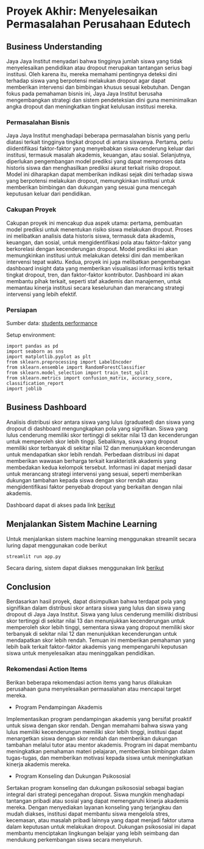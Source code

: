 # Proyek Akhir: Menyelesaikan Permasalahan Perusahaan Edutech

## Business Understanding
Jaya Jaya Institut menyadari bahwa tingginya jumlah siswa yang tidak menyelesaikan pendidikan atau dropout merupakan tantangan serius bagi institusi. Oleh karena itu, mereka memahami pentingnya deteksi dini terhadap siswa yang berpotensi melakukan dropout agar dapat memberikan intervensi dan bimbingan khusus sesuai kebutuhan. Dengan fokus pada pemahaman bisnis ini, Jaya Jaya Institut berusaha mengembangkan strategi dan sistem pendeteksian dini guna meminimalkan angka dropout dan meningkatkan tingkat kelulusan institusi mereka.

### Permasalahan Bisnis
Jaya Jaya Institut menghadapi beberapa permasalahan bisnis yang perlu diatasi terkait tingginya tingkat dropout di antara siswanya. Pertama, perlu diidentifikasi faktor-faktor yang menyebabkan siswa cenderung keluar dari institusi, termasuk masalah akademis, keuangan, atau sosial. Selanjutnya, diperlukan pengembangan model prediksi yang dapat memproses data historis siswa dan menghasilkan prediksi akurat terkait risiko dropout. Model ini diharapkan dapat memberikan indikasi sejak dini terhadap siswa yang berpotensi melakukan dropout, memungkinkan institusi untuk memberikan bimbingan dan dukungan yang sesuai guna mencegah keputusan keluar dari pendidikan.

### Cakupan Proyek

Cakupan proyek ini mencakup dua aspek utama: pertama, pembuatan model prediksi untuk menentukan risiko siswa melakukan dropout. Proses ini melibatkan analisis data historis siswa, termasuk data akademis, keuangan, dan sosial, untuk mengidentifikasi pola atau faktor-faktor yang berkorelasi dengan kecenderungan dropout. Model prediksi ini akan memungkinkan institusi untuk melakukan deteksi dini dan memberikan intervensi tepat waktu. Kedua, proyek ini juga melibatkan pengembangan dashboard insight data yang memberikan visualisasi informasi kritis terkait tingkat dropout, tren, dan faktor-faktor kontributor. Dashboard ini akan membantu pihak terkait, seperti staf akademis dan manajemen, untuk memantau kinerja institusi secara keseluruhan dan merancang strategi intervensi yang lebih efektif.

### Persiapan

Sumber data: [students performance](https://github.com/dicodingacademy/dicoding_dataset/tree/main/students_performance)

Setup environment:
```
import pandas as pd
import seaborn as sns
import matplotlib.pyplot as plt
from sklearn.preprocessing import LabelEncoder
from sklearn.ensemble import RandomForestClassifier
from sklearn.model_selection import train_test_split
from sklearn.metrics import confusion_matrix, accuracy_score, classification_report
import joblib
```

## Business Dashboard

Analisis distribusi skor antara siswa yang lulus (graduated) dan siswa yang dropout di dashboard mengungkapkan pola yang signifikan. Siswa yang lulus cenderung memiliki skor tertinggi di sekitar nilai 13 dan kecenderungan untuk memperoleh skor lebih tinggi. Sebaliknya, siswa yang dropout memiliki skor terbanyak di sekitar nilai 12 dan menunjukkan kecenderungan untuk mendapatkan skor lebih rendah. Perbedaan distribusi ini dapat memberikan wawasan berharga terkait karakteristik akademis yang membedakan kedua kelompok tersebut. Informasi ini dapat menjadi dasar untuk merancang strategi intervensi yang sesuai, seperti memberikan dukungan tambahan kepada siswa dengan skor rendah atau mengidentifikasi faktor penyebab dropout yang berkaitan dengan nilai akademis. 

Dashboard dapat di akses pada link [berikut](https://lookerstudio.google.com/reporting/f4969332-fd76-4943-aad4-b96e4b0a5ba8)

## Menjalankan Sistem Machine Learning
Untuk menjalankan sistem machine learning menggunakan streamlit secara luring dapat menggunakan code berikut

```
streamlit run app.py
```
Secara daring, sistem dapat diakses menggunakan link [berikut](https://a590-proyek-akhir-ahmad.streamlit.app/)

## Conclusion
Berdasarkan hasil proyek, dapat disimpulkan bahwa terdapat pola yang signifikan dalam distribusi skor antara siswa yang lulus dan siswa yang dropout di Jaya Jaya Institut. Siswa yang lulus cenderung memiliki distribusi skor tertinggi di sekitar nilai 13 dan menunjukkan kecenderungan untuk memperoleh skor lebih tinggi, sementara siswa yang dropout memiliki skor terbanyak di sekitar nilai 12 dan menunjukkan kecenderungan untuk mendapatkan skor lebih rendah. Temuan ini memberikan pemahaman yang lebih baik terkait faktor-faktor akademis yang mempengaruhi keputusan siswa untuk menyelesaikan atau meninggalkan pendidikan. 

### Rekomendasi Action Items
Berikan beberapa rekomendasi action items yang harus dilakukan perusahaan guna menyelesaikan permasalahan atau mencapai target mereka.

- Program Pendampingan Akademis

Implementasikan program pendampingan akademis yang bersifat proaktif untuk siswa dengan skor rendah. Dengan memahami bahwa siswa yang lulus memiliki kecenderungan memiliki skor lebih tinggi, institusi dapat menargetkan siswa dengan skor rendah dan memberikan dukungan tambahan melalui tutor atau mentor akademis. Program ini dapat membantu meningkatkan pemahaman materi pelajaran, memberikan bimbingan dalam tugas-tugas, dan memberikan motivasi kepada siswa untuk meningkatkan kinerja akademis mereka.

- Program Konseling dan Dukungan Psikososial

Sertakan program konseling dan dukungan psikososial sebagai bagian integral dari strategi pencegahan dropout. Siswa mungkin menghadapi tantangan pribadi atau sosial yang dapat memengaruhi kinerja akademis mereka. Dengan menyediakan layanan konseling yang terjangkau dan mudah diakses, institusi dapat membantu siswa mengelola stres, kecemasan, atau masalah pribadi lainnya yang dapat menjadi faktor utama dalam keputusan untuk melakukan dropout. Dukungan psikososial ini dapat membantu menciptakan lingkungan belajar yang lebih seimbang dan mendukung perkembangan siswa secara menyeluruh.

